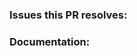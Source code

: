 ### Issues this PR resolves:

<!--

You can link to issues in the drei repo with "#" preceding the issue number.
Example: #[issue number]

You can link to issues in other Github repos by pasting the url.
Example: https://github.com/mrdoob/three.js/issues/[issue number]

-->

### Documentation:

<!--

If making a PR for a component, you can link to the relevant story in drei's .storybook folder.

If making a PR for a new component, please see CONTRIBUTING.md for drei's preferred documentation style.

-->
